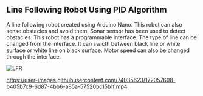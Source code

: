 ## Line Following Robot Using PID Algorithm
A line following robot created using Arduino Nano. This robot can also sense obstacles and avoid them. Sonar sensor has been used to detect obstacles. This robot has a programmable interface. The type of line can be changed from the interface. It can swicth between black line or white surface or white line on black surface. Motor speed can also be changed through the interface. 

![LFR](https://user-images.githubusercontent.com/74035623/172013771-41a57264-fb82-4502-878a-ce4612187ef3.png)



https://user-images.githubusercontent.com/74035623/172057608-b405b7c9-6d87-4bb6-a85a-57520bc15b1f.mp4

